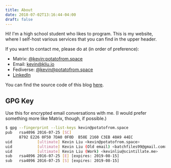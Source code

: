 ```yaml
---
title: About
date: 2018-07-02T13:16:44-04:00
draft: false
---
```


Hi! I'm a high school student who likes to program. This is my website, where I self-host various services that you can find in the upper header.

If you want to contact me, please do at (in order of preference):

- Matrix: [@kevin:potatofrom.space](https://matrix.to/#/@kevin:potatofrom.space)
- Email: [kevin@kliu.io](mailto:kevin@kliu.io)
- Fediverse: [@kevin@potatofrom.space](https://fedi.potatofrom.space/@kevin)
- [LinkedIn](https://www.linkedin.com/in/the-kevin-liu/)

You can find the source code of this blog [here](https://gitlab.potatofrom.space/kevin/potatofrom.space).

## GPG Key

Use this for encrypted email conversations with me. (I would prefer something more like Matrix, though, if possible.)

```bash
$ gpg --fingerprint --list-keys kevin@potatofrom.space
pub   rsa4096 2016-07-25 [SC]
      8792 E226 0F50 7DA0 0F0D  B58E 2160 C3EB 40A9 44EC
uid           [ultimate] Kevin Liu <kevin@potatofrom.space>
uid           [ultimate] Kevin Liu (Old email) <batchfiles99@gmail.com>
uid           [ultimate] Kevin Liu (Work) <kevinliu@scintillate.me>
sub   rsa4096 2016-07-25 [E] [expires: 2019-08-15]
sub   rsa4096 2016-07-25 [S] [expires: 2019-08-15]
```
